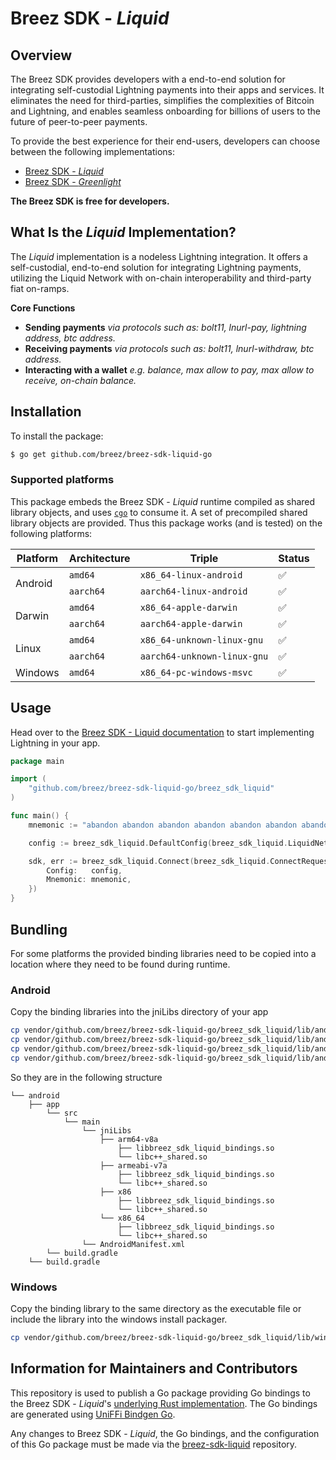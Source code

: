 # Breez SDK - *Liquid*

## **Overview**

The Breez SDK provides developers with a end-to-end solution for integrating self-custodial Lightning payments into their apps and services. It eliminates the need for third-parties, simplifies the complexities of Bitcoin and Lightning, and enables seamless onboarding for billions of users to the future of peer-to-peer payments.

To provide the best experience for their end-users, developers can choose between the following implementations:

- [Breez SDK - *Liquid*](https://sdk-doc-liquid.breez.technology/)
- [Breez SDK - *Greenlight*](https://sdk-doc.breez.technology/)

**The Breez SDK is free for developers.**

## **What Is the *Liquid* Implementation?**

The *Liquid* implementation is a nodeless Lightning integration. It offers a self-custodial, end-to-end solution for integrating Lightning payments, utilizing the Liquid Network with on-chain interoperability and third-party fiat on-ramps.

**Core Functions**

- **Sending payments** *via protocols such as: bolt11, lnurl-pay, lightning address, btc address.*
- **Receiving payments** *via protocols such as: bolt11, lnurl-withdraw, btc address.*
- **Interacting with a wallet** *e.g. balance, max allow to pay, max allow to receive, on-chain balance.*

## Installation

To install the package:

```sh
$ go get github.com/breez/breez-sdk-liquid-go
```

### Supported platforms

This package embeds the Breez SDK - *Liquid* runtime compiled as shared library objects, and uses [`cgo`](https://golang.org/cmd/cgo/) to consume it. A set of precompiled shared library objects are provided. Thus this package works (and is tested) on the following platforms:

<table>
  <thead>
    <tr>
      <th>Platform</th>
      <th>Architecture</th>
      <th>Triple</th>
      <th>Status</th>
    </tr>
  </thead>
  <tbody>
    <tr>
      <td rowspan="2">Android</td>
      <td><code>amd64</code></td>
      <td><code>x86_64-linux-android</code></td>
      <td>✅</td>
    </tr>
    <tr>
      <td><code>aarch64</code></td>
      <td><code>aarch64-linux-android</code></td>
      <td>✅</td>
    </tr>
    <tr>
      <td rowspan="2">Darwin</td>
      <td><code>amd64</code></td>
      <td><code>x86_64-apple-darwin</code></td>
      <td>✅</td>
    </tr>
    <tr>
      <td><code>aarch64</code></td>
      <td><code>aarch64-apple-darwin</code></td>
      <td>✅</td>
    </tr>
    <tr>
      <td rowspan="2">Linux</td>
      <td><code>amd64</code></td>
      <td><code>x86_64-unknown-linux-gnu</code></td>
      <td>✅</td>
    </tr>
    <tr>
      <td><code>aarch64</code></td>
      <td><code>aarch64-unknown-linux-gnu</code></td>
      <td>✅</td>
    </tr>
    <tr>
      <td>Windows</td>
      <td><code>amd64</code></td>
      <td><code>x86_64-pc-windows-msvc</code></td>
      <td>✅</td>
    </tr>
  </tbody>
</table>

## Usage

Head over to the [Breez SDK - Liquid documentation](https://sdk-doc-liquid.breez.technology/) to start implementing Lightning in your app.

```go
package main

import (
	"github.com/breez/breez-sdk-liquid-go/breez_sdk_liquid"
)

func main() {
    mnemonic := "abandon abandon abandon abandon abandon abandon abandon abandon abandon abandon abandon about"

    config := breez_sdk_liquid.DefaultConfig(breez_sdk_liquid.LiquidNetworkTestnet)

    sdk, err := breez_sdk_liquid.Connect(breez_sdk_liquid.ConnectRequest{
        Config:   config,
        Mnemonic: mnemonic,
    })
}
```

## Bundling

For some platforms the provided binding libraries need to be copied into a location where they need to be found during runtime.

### Android

Copy the binding libraries into the jniLibs directory of your app
```bash
cp vendor/github.com/breez/breez-sdk-liquid-go/breez_sdk_liquid/lib/android-386/*.so android/app/src/main/jniLibs/x86/
cp vendor/github.com/breez/breez-sdk-liquid-go/breez_sdk_liquid/lib/android-aarch/*.so android/app/src/main/jniLibs/armeabi-v7a/
cp vendor/github.com/breez/breez-sdk-liquid-go/breez_sdk_liquid/lib/android-aarch64/*.so android/app/src/main/jniLibs/arm64-v8a/
cp vendor/github.com/breez/breez-sdk-liquid-go/breez_sdk_liquid/lib/android-amd64/*.so android/app/src/main/jniLibs/x86_64/
```
So they are in the following structure
```
└── android
    ├── app
        └── src
            └── main
                └── jniLibs
                    ├── arm64-v8a
                        ├── libbreez_sdk_liquid_bindings.so
                        └── libc++_shared.so
                    ├── armeabi-v7a
                        ├── libbreez_sdk_liquid_bindings.so
                        └── libc++_shared.so
                    ├── x86
                        ├── libbreez_sdk_liquid_bindings.so
                        └── libc++_shared.so
                    └── x86_64
                        ├── libbreez_sdk_liquid_bindings.so
                        └── libc++_shared.so
                └── AndroidManifest.xml
        └── build.gradle
    └── build.gradle
```

### Windows

Copy the binding library to the same directory as the executable file or include the library into the windows install packager.
```bash
cp vendor/github.com/breez/breez-sdk-liquid-go/breez_sdk_liquid/lib/windows-amd64/*.dll build/windows/
```

## Information for Maintainers and Contributors

This repository is used to publish a Go package providing Go bindings to the Breez SDK - *Liquid*'s [underlying Rust implementation](https://github.com/breez/breez-sdk-liquid). The Go bindings are generated using [UniFFi Bindgen Go](https://github.com/NordSecurity/uniffi-bindgen-go).

Any changes to Breez SDK - *Liquid*, the Go bindings, and the configuration of this Go package must be made via the [breez-sdk-liquid](https://github.com/breez/breez-sdk-liquid) repository.
